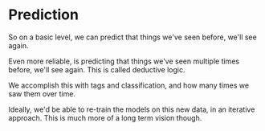 # Prediction

So on a basic level, we can predict that things we've seen before, we'll see again.

Even more reliable, is predicting that things we've seen multiple times before, we'll see again.  This is called deductive logic.

We accomplish this with tags and classification, and how many times we saw them over time.

Ideally, we'd be able to re-train the models on this new data, in an iterative approach.  This is much more of a long term vision though.